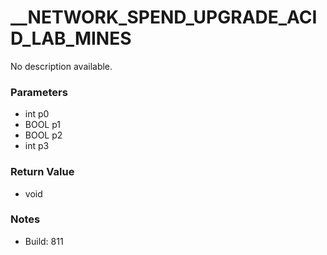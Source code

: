 # __NETWORK_SPEND_UPGRADE_ACID_LAB_MINES

No description available.

### Parameters
* int p0
* BOOL p1
* BOOL p2
* int p3

### Return Value
* void

### Notes
* Build: 811

